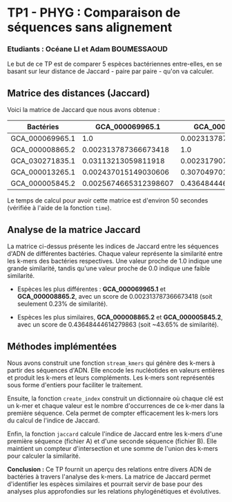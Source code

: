 # TP1 - PHYG : Comparaison de séquences sans alignement


### Etudiants : Océane LI et Adam BOUMESSAOUD


Le but de ce TP est de comparer 5 espèces bactériennes entre-elles, en se basant sur leur distance de Jaccard - paire par paire - qu'on va calculer.


## Matrice des distances (Jaccard)

Voici la matrice de Jaccard que nous avons obtenue :

| Bactéries          | GCA_000069965.1 | GCA_000008865.2 | GCA_030271835.1 | GCA_000013265.1 | GCA_000005845.2 |
|----------------------|------------------|------------------|------------------|------------------|------------------|
| GCA_000069965.1      | 1.0              | 0.002313787366673418 | 0.03113213059811918 | 0.002437015149030606 | 0.0025674665312398607 |
| GCA_000008865.2      | 0.002313787366673418 | 1.0              | 0.0023179077906273736 | 0.3070497016021145  | 0.43648444614279863  |
| GCA_030271835.1      | 0.03113213059811918 | 0.0023179077906273736 | 1.0              | 0.002433885647426537 | 0.0025764685291802055 |
| GCA_000013265.1      | 0.002437015149030606 | 0.3070497016021145  | 0.002433885647426537 | 1.0              | 0.3410085892813939  |
| GCA_000005845.2      | 0.0025674665312398607 | 0.43648444614279863  | 0.0025764685291802055 | 0.3410085892813939  | 1.0              |


Le temps de calcul pour avoir cette matrice est d'environ 50 secondes (vérifiée à l'aide de la fonction `time`).

## Analyse de la matrice Jaccard

La matrice ci-dessus présente les indices de Jaccard entre les séquences d'ADN de différentes bactéries. Chaque valeur représente la similarité entre les k-mers des bactéries respectives. Une valeur proche de 1.0 indique une grande similarité, tandis qu'une valeur proche de 0.0 indique une faible similarité. 


- Espèces les plus différentes : **GCA_000069965.1** et **GCA_000008865.2**, avec un score de 0.002313787366673418 (soit seulement 0.23% de similarité).

- Espèces les plus similaires, **GCA_000008865.2** et **GCA_000005845.2**, avec un score de 0.43648444614279863 (soit ~43.65% de similarité).



## Méthodes implémentées


Nous avons construit une fonction `stream_kmers` qui génère des k-mers à partir des séquences d'ADN. Elle encode les nucléotides en valeurs entières et produit les k-mers et leurs compléments. Les k-mers sont représentés sous forme d'entiers pour faciliter le traitement.

Ensuite, la fonction `create_index` construit un dictionnaire où chaque clé est un k-mer et chaque valeur est le nombre d'occurrences de ce k-mer dans la première séquence. Cela permet de compter efficacement les k-mers lors du calcul de l'indice de Jaccard.

Enfin, la fonction `jaccard` calcule l'indice de Jaccard entre les k-mers d'une première séquence (fichier A) et d'une seconde séquence (fichier B). Elle maintient un compteur d'intersection et une somme de l'union des k-mers pour calculer la similarité.


**Conclusion :** Ce TP fournit un aperçu des relations entre divers ADN de bactéries à travers l'analyse des k-mers. La matrice de Jaccard permet d'identifier les espèces similaires et pourrait servir de base pour des analyses plus approfondies sur les relations phylogénétiques et évolutives.
